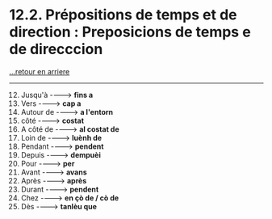 # 12.2. Prépositions de temps et de direction : Preposicions de temps e de direcccion

[...retour en arriere](../../../menu_fiches.md)

---

12. Jusqu'à  ----> **fins a**
13. Vers  ----> **cap a**
14. Autour de  ----> **a l'entorn**
15. côté ----> **costat**
16. A côté de ----> **al costat de**
17. Loin de  ----> **luènh de**
18. Pendant  ----> **pendent**
20. Depuis  ----> **dempuèi**
20. Pour  ----> **per**
21. Avant  ----> **avans**
22. Après  ----> **après**
23. Durant  ----> **pendent**
24. Chez  ----> **en çò de / cò de**
25. Dès  ----> **tanlèu que**